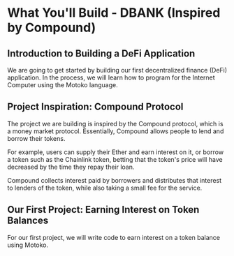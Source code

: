 # What You'll Build - DBANK (Inspired by Compound)

## Introduction to Building a DeFi Application

We are going to get started by building our first decentralized finance (DeFi) application. In the process, we will learn how to program for the Internet Computer using the Motoko language.

## Project Inspiration: Compound Protocol

The project we are building is inspired by the Compound protocol, which is a money market protocol. Essentially, Compound allows people to lend and borrow their tokens.

For example, users can supply their Ether and earn interest on it, or borrow a token such as the Chainlink token, betting that the token's price will have decreased by the time they repay their loan.

Compound collects interest paid by borrowers and distributes that interest to lenders of the token, while also taking a small fee for the service.

## Our First Project: Earning Interest on Token Balances

For our first project, we will write code to earn interest on a token balance using Motoko.
